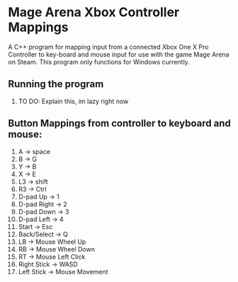 # Mage Arena Xbox Controller Mappings
A C++ program for mapping input from a connected Xbox One X Pro Controller to key-board and mouse input for use with the game Mage Arena on Steam.
This program only functions for Windows currently.

## Running the program
1. TO DO: Explain this, im lazy right now

## Button Mappings from controller to keyboard and mouse:
1. A -> space
2. B -> G
3. Y -> B
4. X -> E
5. L3 -> shift
6. R3 -> Ctrl
7. D-pad Up -> 1
8. D-pad Right -> 2
9. D-pad Down -> 3
10. D-pad Left -> 4
11. Start -> Esc
12. Back/Select -> Q
13. LB -> Mouse Wheel Up
14. RB -> Mouse Wheel Down
15. RT -> Mouse Left Click
16. Right Stick -> WASD
17. Left Stick -> Mouse Movement
